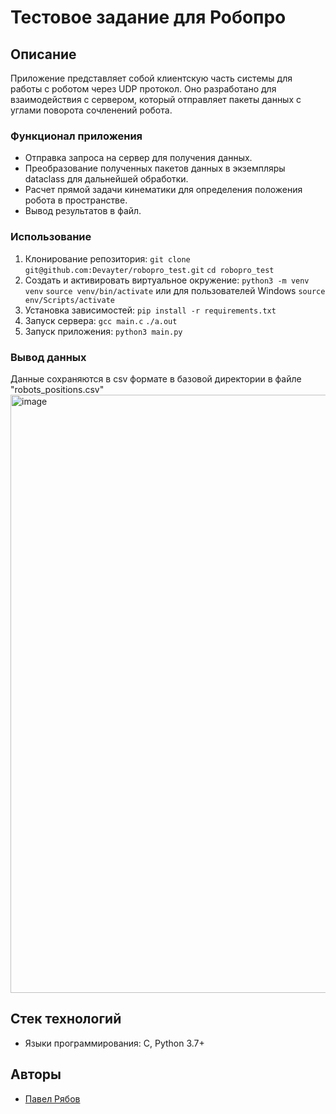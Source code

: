 # Тестовое задание для Робопро

## Описание

Приложение представляет собой клиентскую часть системы для работы с роботом через UDP протокол. Оно разработано для взаимодействия с сервером, который отправляет пакеты данных с углами поворота сочленений робота.

### Функционал приложения

* Отправка запроса на сервер для получения данных.
* Преобразование полученных пакетов данных в экземпляры dataclass для дальнейшей обработки.
* Расчет прямой задачи кинематики для определения положения робота в пространстве.
* Вывод результатов в файл.

### Использование

1. Клонирование репозитория:
`git clone git@github.com:Devayter/robopro_test.git`
`cd robopro_test`
2. Cоздать и активировать виртуальное окружение:
`python3 -m venv venv`
`source venv/bin/activate`
или для пользователей Windows
`source env/Scripts/activate`
3. Установка зависимостей:
`pip install -r requirements.txt`
4. Запуск сервера:
`gcc main.c`
`./a.out`
5. Запуск приложения:
`python3 main.py`

### Вывод данных

Данные сохраняются в csv формате в базовой директории в файле "robots_positions.csv"
<img width="957" alt="image" src="https://github.com/Devayter/robopro_test/assets/103175986/456d9831-f48d-4889-9c41-3c863f3ea5e9">

## Стек технологий

* Языки программирования: С, Python 3.7+

## Авторы

* [Павел Рябов](https://github.com/Devayter/)
